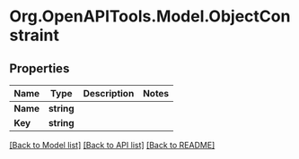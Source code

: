 
# Org.OpenAPITools.Model.ObjectConstraint

## Properties

Name | Type | Description | Notes
------------ | ------------- | ------------- | -------------
**Name** | **string** |  | 
**Key** | **string** |  | 

[[Back to Model list]](../README.md#documentation-for-models)
[[Back to API list]](../README.md#documentation-for-api-endpoints)
[[Back to README]](../README.md)

